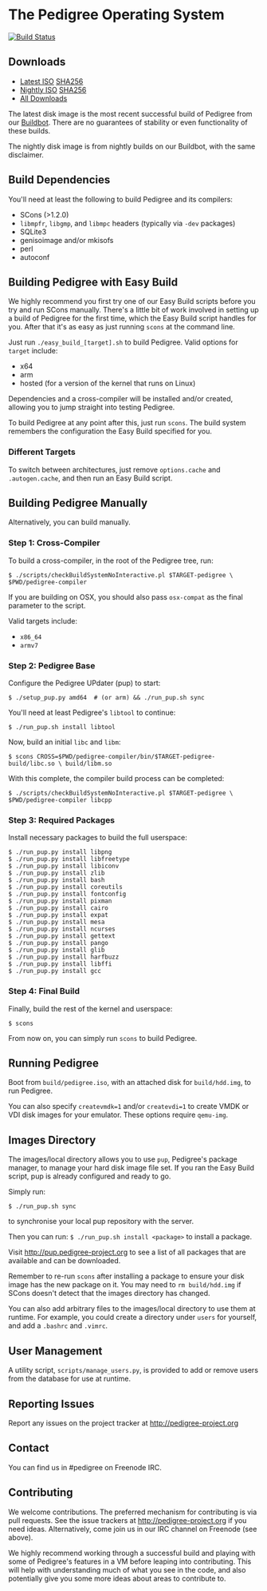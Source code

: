 # The Pedigree Operating System

[![Build Status](https://travis-ci.org/miselin/pedigree.svg?branch=develop)](https://travis-ci.org/miselin/pedigree)

## Downloads

* [Latest ISO](https://dl.pedigree-project.org/pedigree-latest.iso.gz)
    [SHA256](https://dl.pedigree-project.org/pedigree-latest.iso.gz.sha256)
* [Nightly ISO](https://dl.pedigree-project.org/pedigree-nightly.iso.gz)
    [SHA256](https://dl.pedigree-project.org/pedigree-nightly.iso.gz.sha256)
* [All Downloads](https://dl.pedigree-project.org)

The latest disk image is the most recent successful build of Pedigree from our
[Buildbot](http://build.pedigree-project.org). There are no guarantees of
stability or even functionality of these builds.

The nightly disk image is from nightly builds on our Buildbot, with the same
disclaimer.

## Build Dependencies

You'll need at least the following to build Pedigree and its compilers:

* SCons (>1.2.0)
* `libmpfr`, `libgmp`, and `libmpc` headers (typically via `-dev` packages)
* SQLite3
* genisoimage and/or mkisofs
* perl
* autoconf

## Building Pedigree with Easy Build

We highly recommend you first try one of our Easy Build scripts before you try
and run SCons manually. There's a little bit of work involved in setting up a
build of Pedigree for the first time, which the Easy Build script handles for
you. After that it's as easy as just running `scons` at the command line.

Just run `./easy_build_[target].sh` to build Pedigree. Valid options for
`target` include:

* x64
* arm
* hosted (for a version of the kernel that runs on Linux)

Dependencies and a cross-compiler will be installed and/or created, allowing
you to jump straight into testing Pedigree.

To build Pedigree at any point after this, just run `scons`. The build system
remembers the configuration the Easy Build specified for you.

### Different Targets

To switch between architectures, just remove `options.cache` and
`.autogen.cache`, and then run an Easy Build script.

## Building Pedigree Manually

Alternatively, you can build manually.

### Step 1: Cross-Compiler

To build a cross-compiler, in the root of the Pedigree tree, run:

`$ ./scripts/checkBuildSystemNoInteractive.pl $TARGET-pedigree \
    $PWD/pedigree-compiler`

If you are building on OSX, you should also pass `osx-compat` as the final
parameter to the script.

Valid targets include:

* `x86_64`
* `armv7`

### Step 2: Pedigree Base

Configure the Pedigree UPdater (pup) to start:

`$ ./setup_pup.py amd64  # (or arm) && ./run_pup.sh sync`

You'll need at least Pedigree's `libtool` to continue:

`$ ./run_pup.sh install libtool`

Now, build an initial `libc` and `libm`:

`$ scons CROSS=$PWD/pedigree-compiler/bin/$TARGET-pedigree- build/libc.so \
    build/libm.so`

With this complete, the compiler build process can be completed:

`$ ./scripts/checkBuildSystemNoInteractive.pl $TARGET-pedigree \
    $PWD/pedigree-compiler libcpp`

### Step 3: Required Packages

Install necessary packages to build the full userspace:

```
$ ./run_pup.py install libpng
$ ./run_pup.py install libfreetype
$ ./run_pup.py install libiconv
$ ./run_pup.py install zlib
$ ./run_pup.py install bash
$ ./run_pup.py install coreutils
$ ./run_pup.py install fontconfig
$ ./run_pup.py install pixman
$ ./run_pup.py install cairo
$ ./run_pup.py install expat
$ ./run_pup.py install mesa
$ ./run_pup.py install ncurses
$ ./run_pup.py install gettext
$ ./run_pup.py install pango
$ ./run_pup.py install glib
$ ./run_pup.py install harfbuzz
$ ./run_pup.py install libffi
$ ./run_pup.py install gcc
```

### Step 4: Final Build

Finally, build the rest of the kernel and userspace:

`$ scons`

From now on, you can simply run `scons` to build Pedigree.

## Running Pedigree

Boot from `build/pedigree.iso`, with an attached disk for `build/hdd.img`, to
run Pedigree.

You can also specify `createvmdk=1` and/or `createvdi=1` to create VMDK or VDI
disk images for your emulator. These options require `qemu-img`.

## Images Directory

The images/local directory allows you to use `pup`, Pedigree's package manager,
to manage your hard disk image file set. If you ran the Easy Build script, pup
is already configured and ready to go.

Simply run:

`$ ./run_pup.sh sync`

to synchronise your local pup repository with the server.

Then you can run:
`$ ./run_pup.sh install <package>`
to install a package.

Visit http://pup.pedigree-project.org to see a list of all packages that are
available and can be downloaded.

Remember to re-run `scons` after installing a package to ensure your disk image
has the new package on it. You may need to `rm build/hdd.img` if SCons doesn't
detect that the images directory has changed.

You can also add arbitrary files to the images/local directory to use them at
runtime. For example, you could create a directory under `users` for yourself,
and add a `.bashrc` and `.vimrc`.

## User Management

A utility script, `scripts/manage_users.py`, is provided to add or remove users
from the database for use at runtime.

## Reporting Issues

Report any issues on the project tracker at http://pedigree-project.org

## Contact

You can find us in #pedigree on Freenode IRC.

## Contributing

We welcome contributions. The preferred mechanism for contributing is via pull
requests. See the issue trackers at http://pedigree-project.org if you need
ideas. Alternatively, come join us in our IRC channel on Freenode (see above).

We highly recommend working through a successful build and playing with some of
Pedigree's features in a VM before leaping into contributing. This will help
with understanding much of what you see in the code, and also potentially give
you some more ideas about areas to contribute to.
